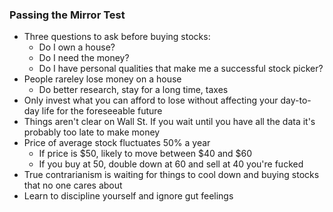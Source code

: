 ### Passing the Mirror Test

- Three questions to ask before buying stocks:
    - Do I own a house?
    - Do I need the money?
    - Do I have personal qualities that make me a successful stock picker?
- People rareley lose money on a house
    - Do better research, stay for a long time, taxes
- Only invest what you can afford to lose without affecting your day-to-day life for the foreseeable future
- Things aren't clear on Wall St. If you wait until you have all the data it's probably too late to make money
- Price of average stock fluctuates 50% a year
    - If price is $50, likely to move between $40 and $60 
    - If you buy at 50, double down at 60 and sell at 40 you're fucked
- True contrarianism is waiting for things to cool down and buying stocks that no one cares about
- Learn to discipline yourself and ignore gut feelings
